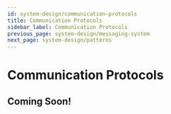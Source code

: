 ```yaml
---
id: system-design/communication-protocols
title: Communication Protocols
sidebar_label: Communication Protocols
previous_page: system-design/messaging-system
next_page: system-design/patterns
---
```


# Communication Protocols

## Coming Soon!